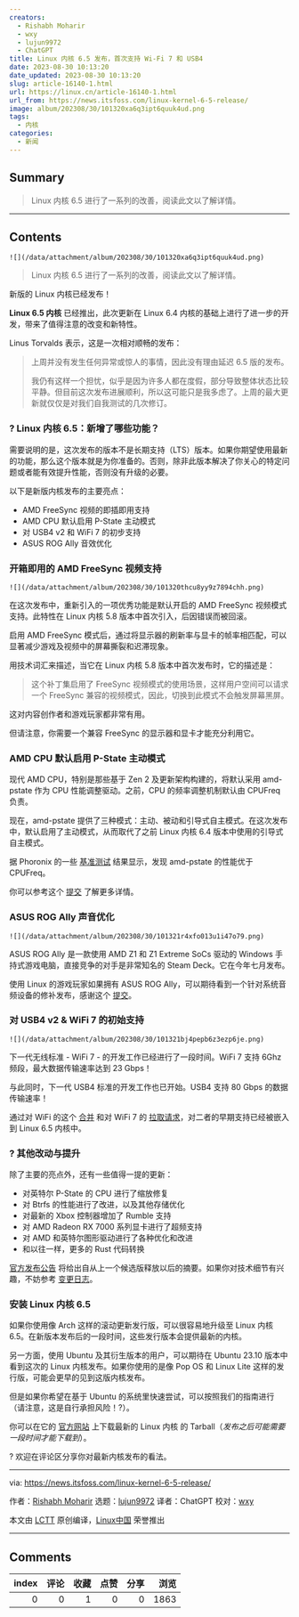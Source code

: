 ```yaml
---
creators:
  - Rishabh Moharir
  - wxy
  - lujun9972
  - ChatGPT
title: Linux 内核 6.5 发布，首次支持 Wi-Fi 7 和 USB4
date: 2023-08-30 10:13:20
date_updated: 2023-08-30 10:13:20
slug: article-16140-1.html
url: https://linux.cn/article-16140-1.html
url_from: https://news.itsfoss.com/linux-kernel-6-5-release/
image: album/202308/30/101320xa6q3ipt6quuk4ud.png
tags:
  - 内核
categories:
  - 新闻
---
```


## Summary

> Linux 内核 6.5 进行了一系列的改善，阅读此文以了解详情。

***

<!-- more -->

## Contents

`![](/data/attachment/album/202308/30/101320xa6q3ipt6quuk4ud.png)`

> 
> Linux 内核 6.5 进行了一系列的改善，阅读此文以了解详情。
> 
> 
> 

新版的 Linux 内核已经发布！

**Linux 6.5 内核** 已经推出，此次更新在 Linux 6.4 内核的基础上进行了进一步的开发，带来了值得注意的改变和新特性。

Linus Torvalds 表示，这是一次相对顺畅的发布：

> 
> 上周并没有发生任何异常或惊人的事情，因此没有理由延迟 6.5 版的发布。
> 
> 
> 我仍有这样一个担忧，似乎是因为许多人都在度假，部分导致整体状态比较平静。但目前这次发布进展顺利，所以这可能只是我多虑了。上周的最大更新就仅仅是对我们自我测试的几次修订。
> 
> 
> 

### ? Linux 内核 6.5：新增了哪些功能？

需要说明的是，这次发布的版本不是长期支持（LTS）版本。如果你期望使用最新的功能，那么这个版本就是为你准备的。否则，除非此版本解决了你关心的特定问题或者能有效提升性能，否则没有升级的必要。

以下是新版内核发布的主要亮点：

* AMD FreeSync 视频的即插即用支持
* AMD CPU 默认启用 P-State 主动模式
* 对 USB4 v2 和 WiFi 7 的初步支持
* ASUS ROG Ally 音效优化

### 开箱即用的 AMD FreeSync 视频支持

`![](/data/attachment/album/202308/30/101320thcu8yy9z7894chh.png)`

在这次发布中，重新引入的一项优秀功能是默认开启的 AMD FreeSync 视频模式支持。此特性在 Linux 内核 5.8 版本中首次引入，后因错误而被回滚。

启用 AMD FreeSync 模式后，通过将显示器的刷新率与显卡的帧率相匹配，可以显著减少游戏及视频中的屏幕撕裂和迟滞现象。

用技术词汇来描述，当它在 Linux 内核 5.8 版本中首次发布时，它的描述是：

> 
> 这个补丁集启用了 FreeSync 视频模式的使用场景，这样用户空间可以请求一个 FreeSync 兼容的视频模式，因此，切换到此模式不会触发屏幕黑屏。
> 
> 
> 

这对内容创作者和游戏玩家都非常有用。

但请注意，你需要一个兼容 FreeSync 的显示器和显卡才能充分利用它。

### AMD CPU 默认启用 P-State 主动模式

现代 AMD CPU，特别是那些基于 Zen 2 及更新架构构建的，将默认采用 amd-pstate 作为 CPU 性能调整驱动。之前，CPU 的频率调整机制默认由 CPUFreq 负责。

现在，amd-pstate 提供了三种模式：主动、被动和引导式自主模式。在这次发布中，默认启用了主动模式，从而取代了之前 Linux 内核 6.4 版本中使用的引导式自主模式。

据 Phoronix 的一些 [基准测试](https://www.phoronix.com/review/amd-pstate-epp-ryzen-mobile) 结果显示，发现 amd-pstate 的性能优于 CPUFreq。

你可以参考这个 [提交](https://lore.kernel.org/lkml/CAJZ5v0iQk8ytZ0953_HCWU6Vr62J9UeC8Z9pirOHAfjpbvcOfg@mail.gmail.com/) 了解更多详情。

### ASUS ROG Ally 声音优化

`![](/data/attachment/album/202308/30/101321r4xfo013u1i47o79.png)`

ASUS ROG Ally 是一款使用 AMD Z1 和 Z1 Extreme SoCs 驱动的 Windows 手持式游戏电脑，直接竞争的对手是非常知名的 Steam Deck。它在今年七月发布。

使用 Linux 的游戏玩家如果拥有 ASUS ROG Ally，可以期待看到一个针对系统音频设备的修补发布，感谢这个 [提交](https://git.kernel.org/pub/scm/linux/kernel/git/tiwai/sound.git/commit/?h=for-next&id=724418b84e6248cd27599607b7e5fac365b8e3f5)。

### 对 USB4 v2 & WiFi 7 的初始支持

`![](/data/attachment/album/202308/30/101321bj4pepb6z3ezp6je.png)`

下一代无线标准 - WiFi 7 - 的开发工作已经进行了一段时间。WiFi 7 支持 6Ghz 频段，最大数据传输速率达到 23 Gbps！

与此同时，下一代 USB4 标准的开发工作也已开始。USB4 支持 80 Gbps 的数据传输速率！

通过对 WiFi 的这个 [合并](https://git.kernel.org/pub/scm/linux/kernel/git/torvalds/linux.git/commit/?id=3a8a670eeeaa40d87bd38a587438952741980c18) 和对 WiFi 7 的 [拉取请求](https://lore.kernel.org/lkml/ZKKejqr0Db74u8TB@kroah.com/)，对二者的早期支持已经被嵌入到 Linux 6.5 内核中。

### ?️ 其他改动与提升

除了主要的亮点外，还有一些值得一提的更新：

* 对英特尔 P-State 的 CPU 进行了缩放修复
* 对 Btrfs 的性能进行了改进，以及其他存储优化
* 对最新的 Xbox 控制器增加了 Rumble 支持
* 对 AMD Radeon RX 7000 系列显卡进行了超频支持
* 对 AMD 和英特尔图形驱动进行了各种优化和改进
* 和以往一样，更多的 Rust 代码转换

[官方发布公告](https://lore.kernel.org/lkml/CAHk-=wgmKhCrdrOCjp=5v9NO6C=PJ8ZTZcCXj09piHzsZ7qqmw@mail.gmail.com/) 将给出自从上一个候选版释放以后的摘要。如果你对技术细节有兴趣，不妨参考 [变更日志](https://cdn.kernel.org/pub/linux/kernel/v6.x/ChangeLog-6.5)。

### 安装 Linux 内核 6.5

如果你使用像 Arch 这样的滚动更新发行版，可以很容易地升级至 Linux 内核 6.5。在新版本发布后的一段时间，这些发行版本会提供最新的内核。

另一方面，使用 Ubuntu 及其衍生版本的用户，可以期待在 Ubuntu 23.10 版本中看到这次的 Linux 内核发布。如果你使用的是像 Pop OS 和 Linux Lite 这样的发行版，可能会更早的见到这版内核发布。

但是如果你希望在基于 Ubuntu 的系统里快速尝试，可以按照我们的指南进行（请注意，这是自行承担风险！?）。

你可以在它的 [官方网站](https://www.kernel.org/) 上下载最新的 Linux 内核 的 Tarball（*发布之后可能需要一段时间才能下载到*）。

? 欢迎在评论区分享你对最新内核发布的看法。

---

via: <https://news.itsfoss.com/linux-kernel-6-5-release/>

作者：[Rishabh Moharir](https://news.itsfoss.com/author/rishabh/) 选题：[lujun9972](https://github.com/lujun9972) 译者：ChatGPT 校对：[wxy](https://github.com/wxy)

本文由 [LCTT](https://github.com/LCTT/TranslateProject) 原创编译，[Linux中国](https://linux.cn/) 荣誉推出

***

## Comments


|   index |   评论 |   收藏 |   点赞 |   分享 |   浏览 |
|--------:|-------:|-------:|-------:|-------:|-------:|
|       0 |      0 |      1 |      0 |      0 |   1863 |
